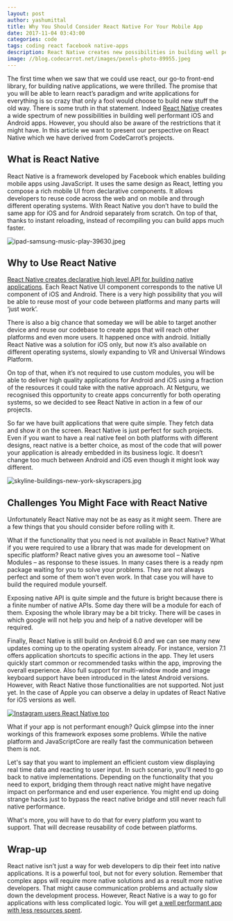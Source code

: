 ```yaml
---
layout: post
author: yashumittal
title: Why You Should Consider React Native For Your Mobile App
date: 2017-11-04 03:43:00
categories: code
tags: coding react facebook native-apps
description: React Native creates new possibilities in building well performant iOS and Android apps, but it also has some restrictions. Our perspective on React Native based on Netguru’s projects.
image: //blog.codecarrot.net/images/pexels-photo-89955.jpeg
---
```


The first time when we saw that we could use react, our go-to front-end library, for building native applications, we were thrilled. The promise that you will be able to learn react’s paradigm and write applications for everything is so crazy that only a fool would choose to build new stuff the old way. There is some truth in that statement. Indeed [React Native](//www.codecarrot.net/react-native) creates a wide spectrum of new possibilities in building well performant iOS and Android apps. However, you should also be aware of the restrictions that it might have. In this article we want to present our perspective on React Native which we have derived from CodeCarrot’s projects.

## What is React Native

React Native is a framework developed by Facebook which enables building mobile apps using JavaScript. It uses the same design as React, letting you compose a rich mobile UI from declarative components. It allows developers to reuse code across the web and on mobile and through different operating systems. With React Native you don’t have to build the same app for iOS and for Android separately from scratch. On top of that, thanks to instant reloading, instead of recompiling you can build apps much faster.

![ipad-samsung-music-play-39630.jpeg](//blog.codecarrot.net/images/ipad-samsung-music-play-39630.jpeg)

## Why to Use React Native

[React Native creates declarative high level API for building native applications](/4-kinds-of-applications-to-build-with-react-native). Each React Native UI component corresponds to the native UI component of iOS and Android. There is a very high possibility that you will be able to reuse most of your code between platforms and many parts will ‘just work’.

There is also a big chance that someday we will be able to target another device and reuse our codebase to create apps that will reach other platforms and even more users. It happened once with android. Initially React Native was a solution for iOS only, but now it’s also available on different operating systems, slowly expanding to VR and Universal Windows Platform.

On top of that, when it’s not required to use custom modules, you will be able to deliver high quality applications for Android and iOS using a fraction of the resources it could take with the native approach. At Netguru, we recognised this opportunity to create apps concurrently for both operating systems, so we decided to see React Native in action in a few of our projects.

So far we have built applications that were quite simple. They fetch data and show it on the screen. React Native is just perfect for such projects. Even if you want to have a real native feel on both platforms with different designs, react native is a better choice, as most of the code that will power your application is already embedded in its business logic. It doesn’t change too much between Android and iOS even though it might look way different.

![skyline-buildings-new-york-skyscrapers.jpg](//blog.codecarrot.net/images/skyline-buildings-new-york-skyscrapers.jpg)

## Challenges You Might Face with React Native

Unfortunately React Native may not be as easy as it might seem. There are a few things that you should consider before rolling with it.

What if the functionality that you need is not available in React Native? What if you were required to use a library that was made for development on specific platform? React native gives you an awesome tool – Native Modules – as response to these issues. In many cases there is a ready npm package waiting for you to solve your problems. They are not always perfect and some of them won't even work. In that case you will have to build the required module yourself.

Exposing native API is quite simple and the future is bright because there is a finite number of native APIs. Some day there will be a module for each of them. Exposing the whole library may be a bit tricky. There will be cases in which google will not help you and help of a native developer will be required.

Finally, React Native is still build on Android 6.0 and we can see many new updates coming up to the operating system already. For instance, version 7.1 offers application shortcuts to specific actions in the app. They let users quickly start common or recommended tasks within the app, improving the overall experience. Also full support for multi-window mode and image keyboard support have been introduced in the latest Android versions. However, with React Native those functionalities are not supported. Not just yet. In the case of Apple you can observe a delay in updates of React Native for iOS versions as well.

[![Instagram users React Native too](//blog.codecarrot.net/images/instagram-also-use-react.png)](/9-great-apps-written-with-react-native)

What if your app is not performant enough? Quick glimpse into the inner workings of this framework exposes some problems. While the native platform and JavaScriptCore are really fast the communication between them is not.

Let's say that you want to implement an efficient custom view displaying real time data and reacting to user input. In such scenario, you'll need to go back to native implementations. Depending on the functionality that you need to export, bridging them through react native might have negative impact on performance and end user experience. You might end up doing strange hacks just to bypass the react native bridge and still never reach full native performance.

What's more, you will have to do that for every platform you want to support. That will decrease reusability of code between platforms.

## Wrap-up

React native isn’t just a way for web developers to dip their feet into native applications. It is a powerful tool, but not for every solution. Remember that complex apps will require more native solutions and as a result more native developers. That might cause communication problems and actually slow down the development process. However, React Native is a way to go for applications with less complicated logic. You will get [a well performant app with less resources spent](/react-native-can-slash-your-mobile-development-costs-by-30-percent).